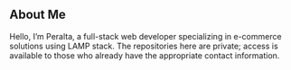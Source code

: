 ## About Me

Hello, I’m Peralta, a full-stack web developer specializing in e-commerce solutions using LAMP stack. The repositories here are private; access is available to those who already have the appropriate contact information.

<!--
**Peralta381/Peralta381** is a ✨ _special_ ✨ repository because its `README.md` (this file) appears on your GitHub profile.

Here are some ideas to get you started:

- 🔭 I’m currently working on ...
- 🌱 I’m currently learning ...
- 👯 I’m looking to collaborate on ...
- 🤔 I’m looking for help with ...
- 💬 Ask me about ...
- 📫 How to reach me: ...
- 😄 Pronouns: ...
- ⚡ Fun fact: ...
-->
